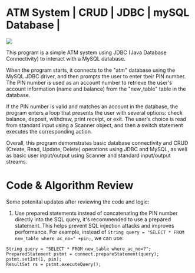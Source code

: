 # ATM System | CRUD | JDBC | mySQL Database | 

![](images/.png)

This program is a simple ATM system using JDBC (Java Database Connectivity) to interact with a MySQL database.

When the program starts, it connects to the "atm" database using the MySQL JDBC driver, and then prompts the user to enter their PIN number. The PIN number is used as an account number to retrieve the user's account information (name and balance) from the "new_table" table in the database.

If the PIN number is valid and matches an account in the database, the program enters a loop that presents the user with several options: check balance, deposit, withdraw, print receipt, or exit. The user's choice is read from standard input using a Scanner object, and then a switch statement executes the corresponding action.

Overall, this program demonstrates basic database connectivity and CRUD (Create, Read, Update, Delete) operations using JDBC and MySQL, as well as basic user input/output using Scanner and standard input/output streams.

# Code & Algorithm Review 
Some potenital updates after reviewing the code and logic:

1. Use prepared statements instead of concatenating the PIN number directly into the SQL query, it's recommended to use a prepared statement. This helps prevent SQL injection attacks and improves performance. For example, instead of `String query = "SELECT * FROM new_table where ac_no=" +pin;`, we can use:

```
String query = "SELECT * FROM new_table where ac_no=?";
PreparedStatement pstmt = connect.prepareStatement(query);
pstmt.setInt(1, pin);
ResultSet rs = pstmt.executeQuery();
```



